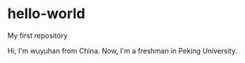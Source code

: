# hello-world
My first repository

Hi, I'm wuyuhan from China. Now, I'm a freshman in Peking University.

